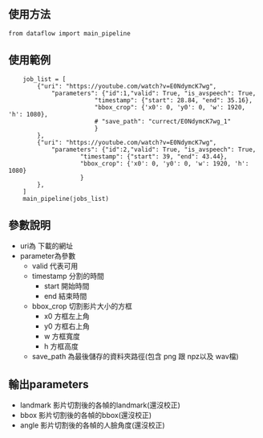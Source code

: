 ## 使用方法

```
from dataflow import main_pipeline 
```

## 使用範例
```
    job_list = [
        {"uri": "https://youtube.com/watch?v=E0NdymcK7wg",
            "parameters": {"id":1,"valid": True, "is_avspeech": True,
                        "timestamp": {"start": 28.84, "end": 35.16},
                        "bbox_crop": {'x0': 0, 'y0': 0, 'w': 1920, 'h': 1080},
                        # "save_path": "currect/E0NdymcK7wg_1"
                        }
        },
        {"uri": "https://youtube.com/watch?v=E0NdymcK7wg",
            "parameters": {"id":2,"valid": True, "is_avspeech": True,
                    "timestamp": {"start": 39, "end": 43.44},
                    "bbox_crop": {'x0': 0, 'y0': 0, 'w': 1920, 'h': 1080}
                    }
        },
    ]
    main_pipeline(jobs_list)
```

## 參數說明
- uri為 下載的網址
- parameter為參數
    - valid 代表可用
    - timestamp 分割的時間
        - start 開始時間
        - end 結束時間
    - bbox_crop 切割影片大小的方框
        - x0 方框左上角
        - y0 方框右上角
        - w 方框寬度
        - h 方框高度
    - save_path 為最後儲存的資料夾路徑(包含 png 跟 npz以及 wav檔)

## 輸出parameters
- landmark  影片切割後的各幀的landmark(還沒校正)
- bbox   影片切割後的各幀的bbox(還沒校正)
- angle  影片切割後的各幀的人臉角度(還沒校正)
